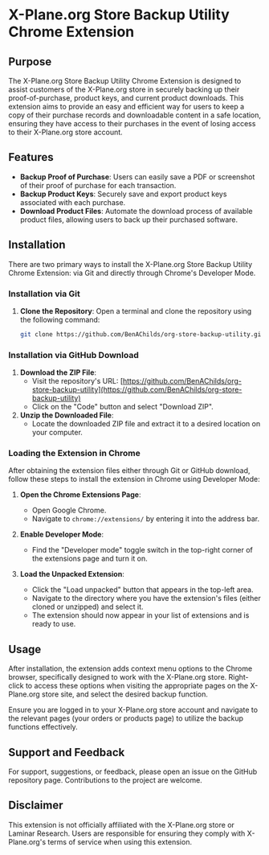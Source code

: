 # X-Plane.org Store Backup Utility Chrome Extension

## Purpose

The X-Plane.org Store Backup Utility Chrome Extension is designed to assist customers of the X-Plane.org store in securely backing up their proof-of-purchase, product keys, and current product downloads. This extension aims to provide an easy and efficient way for users to keep a copy of their purchase records and downloadable content in a safe location, ensuring they have access to their purchases in the event of losing access to their X-Plane.org store account.

## Features

- **Backup Proof of Purchase**: Users can easily save a PDF or screenshot of their proof of purchase for each transaction.
- **Backup Product Keys**: Securely save and export product keys associated with each purchase.
- **Download Product Files**: Automate the download process of available product files, allowing users to back up their purchased software.

## Installation

There are two primary ways to install the X-Plane.org Store Backup Utility Chrome Extension: via Git and directly through Chrome's Developer Mode.

### Installation via Git

1. **Clone the Repository**:
   Open a terminal and clone the repository using the following command:
   ```sh
   git clone https://github.com/BenAChilds/org-store-backup-utility.git

### Installation via GitHub Download

1. **Download the ZIP File**:
   - Visit the repository's URL: [https://github.com/BenAChilds/org-store-backup-utility](https://github.com/BenAChilds/org-store-backup-utility)
   - Click on the "Code" button and select "Download ZIP".
2. **Unzip the Downloaded File**:
   - Locate the downloaded ZIP file and extract it to a desired location on your computer.

### Loading the Extension in Chrome

After obtaining the extension files either through Git or GitHub download, follow these steps to install the extension in Chrome using Developer Mode:

1. **Open the Chrome Extensions Page**:
   - Open Google Chrome.
   - Navigate to `chrome://extensions/` by entering it into the address bar.

2. **Enable Developer Mode**:
   - Find the "Developer mode" toggle switch in the top-right corner of the extensions page and turn it on.

3. **Load the Unpacked Extension**:
   - Click the "Load unpacked" button that appears in the top-left area.
   - Navigate to the directory where you have the extension's files (either cloned or unzipped) and select it.
   - The extension should now appear in your list of extensions and is ready to use.

## Usage

After installation, the extension adds context menu options to the Chrome browser, specifically designed to work with the X-Plane.org store. Right-click to access these options when visiting the appropriate pages on the X-Plane.org store site, and select the desired backup function.

Ensure you are logged in to your X-Plane.org store account and navigate to the relevant pages (your orders or products page) to utilize the backup functions effectively.

## Support and Feedback

For support, suggestions, or feedback, please open an issue on the GitHub repository page. Contributions to the project are welcome.

## Disclaimer

This extension is not officially affiliated with the X-Plane.org store or Laminar Research. Users are responsible for ensuring they comply with X-Plane.org's terms of service when using this extension.
